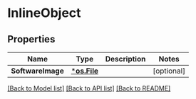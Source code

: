 # InlineObject

## Properties

Name | Type | Description | Notes
------------ | ------------- | ------------- | -------------
**SoftwareImage** | [***os.File**](*os.File.md) |  | [optional] 

[[Back to Model list]](../README.md#documentation-for-models) [[Back to API list]](../README.md#documentation-for-api-endpoints) [[Back to README]](../README.md)


